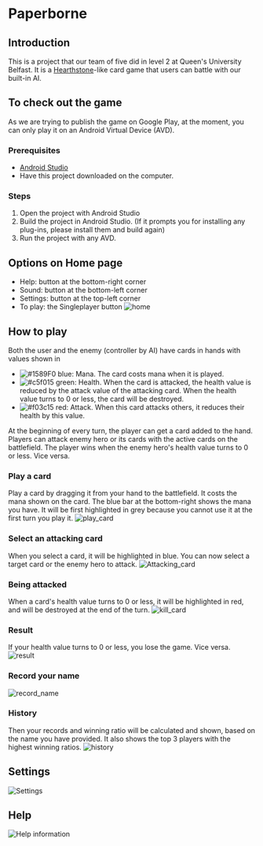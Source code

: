 # Paperborne
## Introduction
This is a project that our team of five did in level 2 at Queen's University Belfast. It is a [Hearthstone](https://en.wikipedia.org/wiki/Hearthstone)-like card game that users can battle with our built-in AI.

## To check out the game
As we are trying to publish the game on Google Play, at the moment, you can only play it on an Android Virtual Device (AVD).
### Prerequisites
* [Android Studio](https://developer.android.com/studio/)
* Have this project downloaded on the computer.
### Steps
1. Open the project with Android Studio
2. Build the project in Android Studio. (If it prompts you for installing any plug-ins, please install them and build again)
3. Run the project with any AVD.

## Options on Home page
* Help: button at the bottom-right corner
* Sound: button at the bottom-left corner
* Settings: button at the top-left corner
* To play: the Singleplayer button
![home](/screenshots/home.png)

## How to play
Both the user and the enemy (controller by AI) have cards in hands with values shown in 
* ![#1589F0](https://placehold.it/15/1589F0/000000?text=+) blue: Mana. The card costs mana when it is played.
* ![#c5f015](https://placehold.it/15/c5f015/000000?text=+) green: Health. When the card is attacked, the health value is reduced by the attack value of the attacking card. When the health value turns to 0 or less, the card will be destroyed.
* ![#f03c15](https://placehold.it/15/f03c15/000000?text=+) red: Attack. When this card attacks others, it reduces their health by this value.

At the beginning of every turn, the player can get a card added to the hand. Players can attack enemy hero or its cards with the active cards on the battlefield. The player wins when the enemy hero's health value turns to 0 or less. Vice versa.
### Play a card 
Play a card by dragging it from your hand to the battlefield. It costs the mana shown on the card. The blue bar at the bottom-right shows the mana you have. It will be first highlighted in grey because you cannot use it at the first turn you play it.
![play_card](/screenshots/play_card.png)

### Select an attacking card
When you select a card, it will be highlighted in blue. You can now select a target card or the enemy hero to attack.
![Attacking_card](/screenshots/Attacking_card.png)

### Being attacked
When a card's health value turns to 0 or less, it will be highlighted in red, and will be destroyed at the end of the turn.
![kill_card](/screenshots/kill_card.png)

### Result
If your health value turns to 0 or less, you lose the game. Vice versa.
![result](/screenshots/result.png)

### Record your name
![record_name](/screenshots/record_name.png)
### History
Then your records and winning ratio will be calculated and shown, based on the name you have provided. It also shows the top 3 players with the highest winning ratios.
![history](/screenshots/history.png)

## Settings
![Settings](/screenshots/Settings.png)

## Help
![Help information](/screenshots/Help.png)
